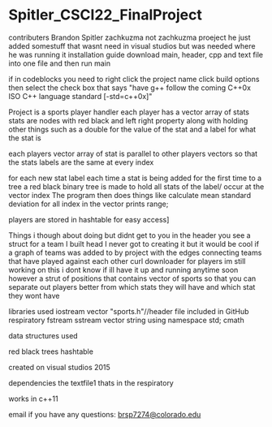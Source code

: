 # Spitler_CSCI22_FinalProject

contributers
Brandon Spitler
zachkuzma not zachkuzma proeject he just added somestuff that wasnt need in visual studios but was needed where he was running it
installation guide
download main, header, cpp and text file into one file and then run main

if in codeblocks you need to right click the project name click build options then select the check box that says "have g++ follow the coming C++0x ISO C++ language standard [-std=c++0x]"

Project is a sports player handler
each player has a vector array of stats
stats are nodes with red black and left right property along with holding other things such as a double for the value of the stat and a label for what the stat is

each players vector array of stat is parallel to other players vectors so that the stats labels are the same at every index

for each new stat label each time a stat is being added for the first time to a tree a red black binary tree is made to hold all stats of the label/ occur at the vector index
The program then does things like calculate mean standard deviation for all index in the vector prints range; 

players are stored in hashtable for easy access]

Things i though about doing but didnt get to you
in the header you see a struct for a team I built head I never got to creating it but it would be cool if a graph of teams was added to by project with the edges connecting teams that have played against each other
curl downloader for players im still working on this i dont know if ill have it up and running anytime soon however
a strut of positions that contains vector of sports so that you can separate out players better from which stats they will have and which stat they wont have

libraries used
iostream
vector
"sports.h"//header file included in GitHub respiratory
fstream
sstream
vector
string
using namespace std;
cmath

data structures used

red black trees
hashtable

created on visual studios 2015

dependencies
the textfile1 thats in the respiratory

works in c++11

email if you have any questions:
brsp7274@colorado.edu
